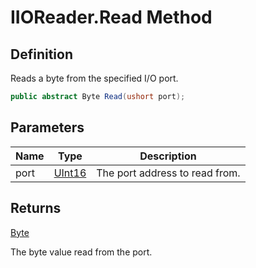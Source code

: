 # IIOReader.Read Method
## Definition

Reads a byte from the specified I/O port.

```c#
public abstract Byte Read(ushort port);
```

## Parameters

| Name | Type | Description |
| ---- | ---- | ----------- |
| port | [UInt16](https://learn.microsoft.com/en-gb/dotnet/api/System.UInt16) | The port address to read from. |

## Returns

[Byte](https://learn.microsoft.com/en-gb/dotnet/api/System.Byte)

The byte value read from the port.
